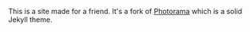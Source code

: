 This is a site made for a friend. It's a fork of [Photorama](https://github.com/sunbliss/photorama) which is a solid Jekyll theme. 
